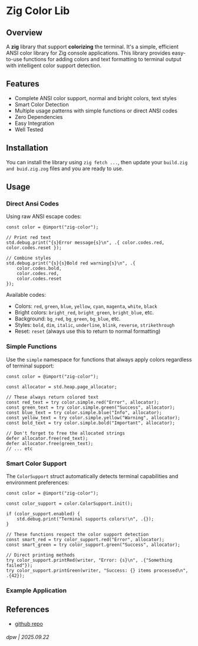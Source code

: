 # Zig Color Lib

## Overview 

A **zig** library that support **colorizing** the terminal.
It's a simple, efficient ANSI color library for Zig console applications. This library provides easy-to-use functions for adding colors and text formatting to terminal output with intelligent color support detection.

## Features

* Complete ANSI color support, normal and bright colors, text styles
* Smart Color Detection
* Multiple usage patterns with simple functions or direct ANSI codes
* Zero Dependencies
* Easy Integration
* Well Tested

## Installation

You can install the library using `zig fetch ...`, then update your `build.zig and buid.zig.zog` files and you are ready to use.

## Usage

### Direct Ansi Codes

Using raw ANSI escape codes:

```zig
const color = @import("zig-color");

// Print red text
std.debug.print("{s}Error message{s}\n", .{ color.codes.red, color.codes.reset });

// Combine styles
std.debug.print("{s}{s}Bold red warning{s}\n", .{
    color.codes.bold,
    color.codes.red,
    color.codes.reset
});
```

Available codes:

- Colors: `red`, `green`, `blue`, `yellow`, `cyan`, `magenta`, `white`, `black`
- Bright colors: `bright_red`, `bright_green`, `bright_blue`, etc.
- Background: `bg_red`, `bg_green`, `bg_blue`, etc.
- Styles: `bold`, `dim`, `italic`, `underline`, `blink`, `reverse`, `strikethrough`
- Reset: `reset` (always use this to return to normal formatting)


### Simple Functions
 
Use the `simple` namespace for functions that always apply colors regardless of terminal support:

```zig
const color = @import("zig-color");

const allocator = std.heap.page_allocator;

// These always return colored text
const red_text = try color.simple.red("Error", allocator);
const green_text = try color.simple.green("Success", allocator);
const blue_text = try color.simple.blue("Info", allocator);
const yellow_text = try color.simple.yellow("Warning", allocator);
const bold_text = try color.simple.bold("Important", allocator);

// Don't forget to free the allocated strings
defer allocator.free(red_text);
defer allocator.free(green_text);
// ... etc
```

### Smart Color Support

The `ColorSupport` struct automatically detects terminal capabilities and environment preferences:

```zig
const color = @import("zig-color");

const color_support = color.ColorSupport.init();

if (color_support.enabled) {
    std.debug.print("Terminal supports colors!\n", .{});
}

// These functions respect the color support detection
const smart_red = try color_support.red("Error", allocator);
const smart_green = try color_support.green("Success", allocator);

// Direct printing methods
try color_support.printRed(writer, "Error: {s}\n", .{"Something failed"});
try color_support.printGreen(writer, "Success: {} items processed\n", .{42});
```

### Example Application


## References

* [github repo](https://github.com/darrylwest/zig-color-lib)

###### dpw | 2025.09.22
